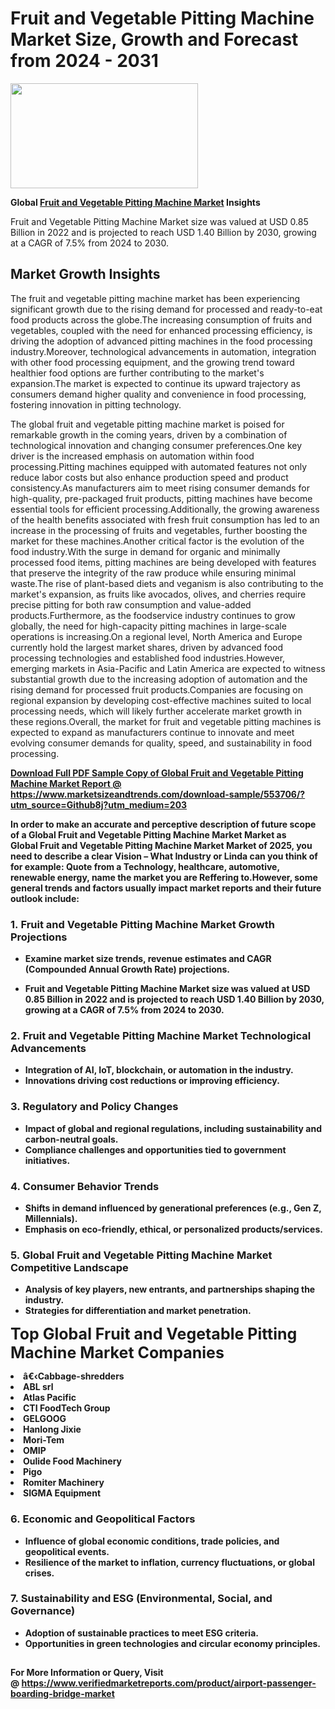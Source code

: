 <H1>Fruit and Vegetable Pitting Machine Market Size, Growth and Forecast from 2024 - 2031</H1><img class="aligncenter size-medium wp-image-584254" src="https://thirdeyenews.in/wp-content/uploads/2024/09/Global-Market-Research-300x168.jpeg" alt="" width="300" height="168" /><p><strong>Global&nbsp;<a href="https://www.marketsizeandtrends.com/download-sample/553706/?utm_source=Github8j?utm_medium=203">Fruit and Vegetable Pitting Machine Market</a> Insights</strong></p><p>Fruit and Vegetable Pitting Machine Market size was valued at USD 0.85 Billion in 2022 and is projected to reach USD 1.40 Billion by 2030, growing at a CAGR of 7.5% from 2024 to 2030.</p><p><h2>Market Growth Insights</h2> <p>The fruit and vegetable pitting machine market has been experiencing significant growth due to the rising demand for processed and ready-to-eat food products across the globe.The increasing consumption of fruits and vegetables, coupled with the need for enhanced processing efficiency, is driving the adoption of advanced pitting machines in the food processing industry.Moreover, technological advancements in automation, integration with other food processing equipment, and the growing trend toward healthier food options are further contributing to the market's expansion.The market is expected to continue its upward trajectory as consumers demand higher quality and convenience in food processing, fostering innovation in pitting technology.</p> <p><strong><a href="#"></a></strong></p> <p>The global fruit and vegetable pitting machine market is poised for remarkable growth in the coming years, driven by a combination of technological innovation and changing consumer preferences.One key driver is the increased emphasis on automation within food processing.Pitting machines equipped with automated features not only reduce labor costs but also enhance production speed and product consistency.As manufacturers aim to meet rising consumer demands for high-quality, pre-packaged fruit products, pitting machines have become essential tools for efficient processing.Additionally, the growing awareness of the health benefits associated with fresh fruit consumption has led to an increase in the processing of fruits and vegetables, further boosting the market for these machines.Another critical factor is the evolution of the food industry.With the surge in demand for organic and minimally processed food items, pitting machines are being developed with features that preserve the integrity of the raw produce while ensuring minimal waste.The rise of plant-based diets and veganism is also contributing to the market's expansion, as fruits like avocados, olives, and cherries require precise pitting for both raw consumption and value-added products.Furthermore, as the foodservice industry continues to grow globally, the need for high-capacity pitting machines in large-scale operations is increasing.On a regional level, North America and Europe currently hold the largest market shares, driven by advanced food processing technologies and established food industries.However, emerging markets in Asia-Pacific and Latin America are expected to witness substantial growth due to the increasing adoption of automation and the rising demand for processed fruit products.Companies are focusing on regional expansion by developing cost-effective machines suited to local processing needs, which will likely further accelerate market growth in these regions.Overall, the market for fruit and vegetable pitting machines is expected to expand as manufacturers continue to innovate and meet evolving consumer demands for quality, speed, and sustainability in food processing.</p> <p><strong><a href="#"></p><p><span class=""><strong>Download Full PDF Sample Copy of Global Fruit and Vegetable Pitting Machine Market Report</strong> @ <a href="https://www.marketsizeandtrends.com/download-sample/553706/?utm_source=Github8j?utm_medium=203" target="_blank">https://www.marketsizeandtrends.com/download-sample/553706/?utm_source=Github8j?utm_medium=203</a></span></p><p>In order to make an accurate and perceptive description of future scope of a Global&nbsp;Fruit and Vegetable Pitting Machine Market Market as Global&nbsp;Fruit and Vegetable Pitting Machine Market Market of 2025, you need to describe a clear Vision &ndash; What Industry or Linda can you think of for example: Quote from a Technology, healthcare, automotive, renewable energy, name the market you are Reffering to.However, some general trends and factors usually impact market reports and their future outlook include:</p><h3>1.&nbsp;<strong>Fruit and Vegetable Pitting Machine Market Growth Projections</strong></h3><ul><li>Examine market size trends, revenue estimates and CAGR (Compounded Annual Growth Rate) projections.</li><li><p>Fruit and Vegetable Pitting Machine Market size was valued at USD 0.85 Billion in 2022 and is projected to reach USD 1.40 Billion by 2030, growing at a CAGR of 7.5% from 2024 to 2030.</p></li></ul><h3>2.&nbsp;<strong>Fruit and Vegetable Pitting Machine Market Technological Advancements</strong></h3><ul><li>Integration of AI, IoT, blockchain, or automation in the industry.</li><li>Innovations driving cost reductions or improving efficiency.</li></ul><h3>3.&nbsp;<strong>Regulatory and Policy Changes</strong></h3><ul><li>Impact of global and regional regulations, including sustainability and carbon-neutral goals.</li><li>Compliance challenges and opportunities tied to government initiatives.</li></ul><h3>4.&nbsp;<strong>Consumer Behavior Trends</strong></h3><ul><li>Shifts in demand influenced by generational preferences (e.g., Gen Z, Millennials).</li><li>Emphasis on eco-friendly, ethical, or personalized products/services.</li></ul><h3>5.&nbsp;<strong>Global Fruit and Vegetable Pitting Machine Market Competitive Landscape</strong></h3><ul><li>Analysis of key players, new entrants, and partnerships shaping the industry.</li><li>Strategies for differentiation and market penetration.</li></ul><p data-pm-slice="1 1 []"><span style="color: inherit; font-family: inherit; font-size: 25px;">Top Global Fruit and Vegetable Pitting Machine Market Companies</span></p><div class="" data-test-id=""><p><li>â€‹Cabbage-shredders</li><li> ABL srl</li><li> Atlas Pacific</li><li> CTI FoodTech Group</li><li> GELGOOG</li><li> Hanlong Jixie</li><li> Mori-Tem</li><li> OMIP</li><li> Oulide Food Machinery</li><li> Pigo</li><li> Romiter Machinery</li><li> SIGMA Equipment</li></p></div><h3>6.&nbsp;<strong>Economic and Geopolitical Factors</strong></h3><ul><li>Influence of global economic conditions, trade policies, and geopolitical events.</li><li>Resilience of the market to inflation, currency fluctuations, or global crises.</li></ul><h3>7.&nbsp;<strong>Sustainability and ESG (Environmental, Social, and Governance)</strong></h3><ul><li>Adoption of sustainable practices to meet ESG criteria.</li><li>Opportunities in green technologies and circular economy principles.</li></ul><h2><strong style="font-size: 14px;">For More Information or Query, Visit @&nbsp;</strong><a style="background-color: #ffffff; font-size: 14px;" href="https://www.marketsizeandtrends.com/report/fruit-and-vegetable-pitting-machine-market/" target="_blank">https://www.verifiedmarketreports.com/product/airport-passenger-boarding-bridge-market</a></h2>